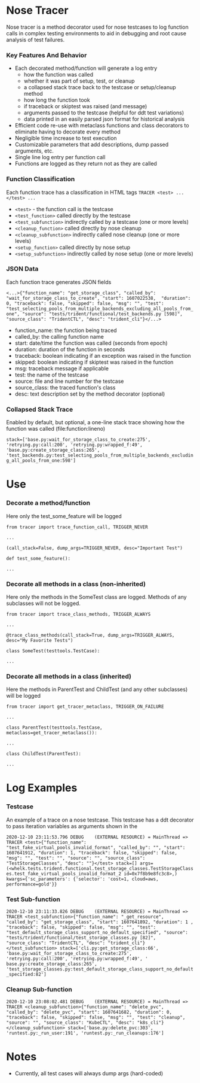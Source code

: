 # Nose Tracer
Nose tracer is a method decorator used for nose testcases to log
function calls in complex testing environments to aid in debugging and root
cause analysis of test failures.

### Key Features And Behavior
* Each decorated method/function will generate a log entry
    * how the function was called
    * whether it was part of setup, test, or cleanup
    * a collapsed stack trace back to the testcase or setup/cleanup method
    * how long the function took
    * if traceback or skiptest was raised (and message)
    * arguments passed to the testcase (helpful for ddt test variations)
    * data printed in an easily parsed json format for historical analysis
* Efficient code re-use with metaclass functions and class decorators 
   to eliminate having to decorate every method
* Negligible time increase to test execution
* Customizable parameters that add descriptions, dump passed arguments, etc.
* Single line log entry per function call
* Functions are logged as they return not as they are called

### Function Classification
Each function trace has a classification in HTML tags `TRACER <test> ... </test> ...` 
* `<test>` - the function call is the testcase
* `<test_function>` called directly by the testcase
* `<test_subfunction>` indirectly called by a testcase (one or more levels)
* `<cleanup_function>` called directly by nose cleanup
* `<cleanup_subfunction>` indirectly called nose cleanup (one or more levels)
* `<setup_function>` called directly by nose setup
* `<setup_subfunction>` indirectly called by nose setup (one or more levels)

### JSON Data
Each function trace generates JSON fields

`<...>{"function_name": "get_storage_class", "called_by": "wait_for_storage_class_to_create", "start": 1607022538, 
"duration": 0, "traceback": false, "skipped": false, "msg": "",
"test": "test_selecting_pools_from_multiple_backends_excluding_all_pools_from_one",
"source": "tests/trident/functional/test_backends.py [598]", "source_class": "TridentCTL", "desc": "trident_cli"}</...>`

* function_name: the function being traced
* called_by: the calling function name
* start: date/time the function was called (seconds from epoch)
* duration: duration of the function in seconds
* traceback: boolean indicating if an exception was raised in the function
* skipped: boolean indicating if skiptest was raised in the function
* msg: traceback message if applicable
* test: the name of the testcase
* source: file and line number for the testcase
* source_class: the traced function's class
* desc: text description set by the method decorator (optional)

### Collapsed Stack Trace
Enabled by default, but optional, a one-line stack trace showing how the function was called (file:function:lineno)

`stack=['base.py:wait_for_storage_class_to_create:275', 'retrying.py:call:200', 'retrying.py:wrapped_f:49',
'base.py:create_storage_class:265',
'test_backends.py:test_selecting_pools_from_multiple_backends_excluding_all_pools_from_one:598']`

# Use

### Decorate a method/function
Here only the test_some_feature will be logged

`from tracer import trace_function_call, TRIGGER_NEVER`

`...`

`(call_stack=False, dump_args=TRIGGER_NEVER, desc="Important Test")`

`def test_some_feature():`

`...`
### Decorate all methods in a class (non-inherited)
Here only the methods in the SomeTest class are
logged. Methods of any subclasses will not be logged.

`from tracer import trace_class_methods, TRIGGER_ALWAYS`

`...`

`@trace_class_methods(call_stack=True, dump_args=TRIGGER_ALWAYS, desc="My Favorite Tests")`

`class SomeTest(testtools.TestCase):`

`...`

### Decorate all methods in a class (inherited)
Here the methods in ParentTest and ChildTest (and any
other subclasses) will be logged

`from tracer import get_tracer_metaclass, TRIGGER_ON_FAILURE`

`...`

`class ParentTest(testtools.TestCase, metaclass=get_tracer_metaclass()):`

`...`

`class ChildTest(ParentTest):`

`...`

# Log Examples
### Testcase
An example of a trace on a nose testcase.  This testcase has a ddt decorator
to pass iteration variables as arguments shown in the 

`2020-12-10 23:11:53.796 DEBUG    (EXTERNAL RESOURCE) = MainThread => TRACER <test>{"function_name":
"test_fake_virtual_pools_invalid_format", "called_by": "", "start": 1607641912, "duration": 1, "traceback": false,
"skipped": false, "msg": "", "test": "", "source": "", "source_class": "TestStorageClasses", "desc": ""}</test>
stack=[] args=(<whelk.tests.trident.functional.test_storage_classes.TestStorageClasses.test_fake_virtual_pools_invalid_format_2
id=0x7f8b9e8fc3c8>,) kwargs={'sc_parameters': {'selector': 'cost=1, cloud=aws, performance=gold'}}`

### Test Sub-function
`2020-12-10 23:11:33.826 DEBUG    (EXTERNAL RESOURCE) = MainThread => TRACER <test_subfunction>{"function_name": "_get_resource",
"called_by": "get_storage_class", "start": 1607641892, "duration": 1 , "traceback": false, "skipped": false, "msg": "",
"test": "test_default_storage_class_support_no_default_specified", "source": "tests/trident/functional/test_storage_classes.py [82]",
"source_class": "TridentCTL", "desc": "trident_cli"}</test_subfunction> stack=['cli.py:get_storage_class:66',
'base.py:wait_for_storage_class_to_create:275', 'retrying.py:call:200', 'retrying.py:wrapped_f:49', '
base.py:create_storage_class:265', 'test_storage_classes.py:test_default_storage_class_support_no_default_specified:82']`

### Cleanup Sub-function
`2020-12-10 23:08:02.481 DEBUG    (EXTERNAL RESOURCE) = MainThread => TRACER <cleanup_subfunction>{"function_name":
"delete_pvc", "called_by": "delete_pvc", "start": 1607641682, "duration": 0, "traceback": false, "skipped": false,
"msg": "", "test": "cleanup", "source": "", "source_class": "KubeCTL", "desc": "k8s_cli"}</cleanup_subfunction>
stack=['base.py:delete_pvc:303', 'runtest.py:_run_user:191', 'runtest.py:_run_cleanups:176']`

# Notes
* Currently, all test cases will always dump args (hard-coded)

